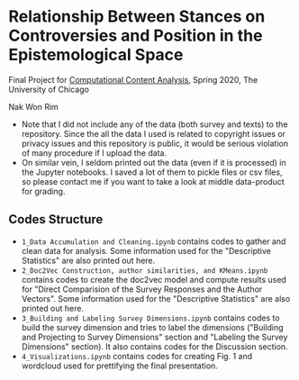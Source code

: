 # Relationship Between Stances on Controversies and Position in the Epistemological Space

Final Project for [Computational Content Analysis](https://github.com/Computational-Content-Analysis-2020), Spring 2020, The University of Chicago

Nak Won Rim

* Note that I did not include any of the data (both survey and texts) to the repository. Since the all the data I used is related to copyright issues or privacy issues and this repository is public, it would be serious violation of many procedure if I upload the data.
* On similar vein, I seldom printed out the data (even if it is processed) in the Jupyter notebooks. I saved a lot of them to pickle files or csv files, so please contact me if you want to take a look at middle data-product for grading.
 
## Codes Structure

* `1_Data Accumulation and Cleaning.ipynb` contains codes to gather and clean data for analysis. Some information used for the "Descriptive Statistics" are also printed out here.
* `2_Doc2Vec Construction, author similarities, and KMeans.ipynb` contains codes to create the doc2vec model and compute results used for "Direct Comparision of the Survey Responses and the Author Vectors". Some information used for the "Descriptive Statistics" are also printed out here.
* `3_Building and Labeling Survey Dimensions.ipynb` contains codes to build the survey dimension and tries to label the dimensions ("Building and Projecting to Survey Dimensions" section and "Labeling the Survey Dimensions" section). It also contains codes for the Discussion section.
* `4_Visualizations.ipynb` contains codes for creating Fig. 1 and wordcloud used for prettifying the final presentation.